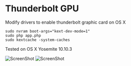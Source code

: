 # Thunderbolt GPU
Modify drivers to enable thunderbolt graphic card on OS X



```
sudo nvram boot-args="kext-dev-mode=1"
sudo php app.php
sudo kextcache -system-caches
```

Tested on OS X Yosemite 10.10.3

![ScreenShot](https://raw.githubusercontent.com/sebastienva/thunderbolt-gpu/master/screenshots/1.png)
![ScreenShot](https://raw.githubusercontent.com/sebastienva/thunderbolt-gpu/master/screenshots/2.png)

